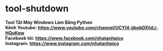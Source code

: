# tool-shutdown
<b>Tool Tắt Máy Windows Làm Bằng Python<br>
Kênh Youtube: https://www.youtube.com/channel/UCYl4-jjbobDXhiLj-HQuKqw <br>
Facebook tôi: https://www.facebook.com/nhatanhpico <br>
Instagram: https://www.instagram.com/nhatanhpico <br>
